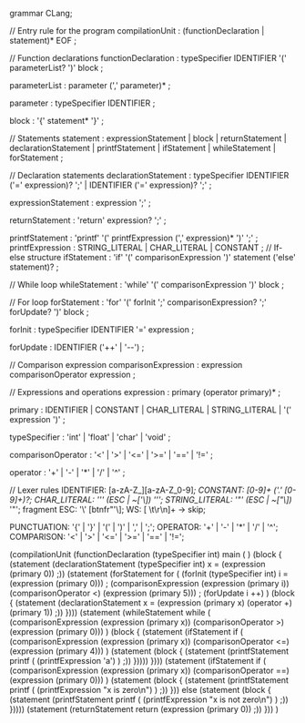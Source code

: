 grammar CLang;

// Entry rule for the program
compilationUnit
    : (functionDeclaration | statement)* EOF
    ;

// Function declarations
functionDeclaration
    : typeSpecifier IDENTIFIER '(' parameterList? ')' block
    ;

parameterList
    : parameter (',' parameter)*
    ;

parameter
    : typeSpecifier IDENTIFIER
    ;

block
    : '{' statement* '}'
    ;

// Statements
statement
    : expressionStatement
    | block
    | returnStatement
    | declarationStatement
    | printfStatement
    | ifStatement
    | whileStatement
    | forStatement
    ;

// Declaration statements
declarationStatement
    : typeSpecifier IDENTIFIER ('=' expression)? ';'
    | IDENTIFIER ('=' expression)? ';'
    ;

expressionStatement
    : expression ';'
    ;

returnStatement
    : 'return' expression? ';'
    ;

printfStatement
    : 'printf' '(' printfExpression (',' expression)* ')' ';'
    ;
printfExpression
    : STRING_LITERAL
    | CHAR_LITERAL
    | CONSTANT
    ;
// If-else structure
ifStatement
    : 'if' '(' comparisonExpression ')' statement ('else' statement)?
    ;

// While loop
whileStatement
    : 'while' '(' comparisonExpression ')' block
    ;

// For loop
forStatement
    : 'for' '(' forInit ';' comparisonExpression? ';' forUpdate? ')' block
    ;

forInit
    : typeSpecifier IDENTIFIER '=' expression
    ;

forUpdate
    : IDENTIFIER ('++' | '--')
    ;

// Comparison expression
comparisonExpression
    : expression comparisonOperator expression
    ;

// Expressions and operations
expression
    : primary (operator primary)*
    ;

primary
    : IDENTIFIER
    | CONSTANT
    | CHAR_LITERAL
    | STRING_LITERAL
    | '(' expression ')'
    ;

typeSpecifier
    : 'int' | 'float' | 'char' | 'void'
    ;

comparisonOperator
    : '<' | '>' | '<=' | '>=' | '==' | '!='
    ;

operator
    : '+' | '-' | '*' | '/' | '^'
    ;

// Lexer rules
IDENTIFIER: [a-zA-Z_][a-zA-Z_0-9]*;
CONSTANT: [0-9]+ ('.' [0-9]+)?;
CHAR_LITERAL: '\'' (ESC | ~['\\]) '\'';
STRING_LITERAL: '"' (ESC | ~["\\])* '"';
fragment ESC: '\\' [btnfr"'\\];
WS: [ \t\r\n]+ -> skip;

PUNCTUATION: '{' | '}' | '(' | ')' | ',' | ';';
OPERATOR: '+' | '-' | '*' | '/' | '^';
COMPARISON: '<' | '>' | '<=' | '>=' | '==' | '!=';





(compilationUnit (functionDeclaration (typeSpecifier int) main ( ) (block { (statement (declarationStatement (typeSpecifier int) x = (expression (primary 0)) ;)) (statement (forStatement for ( (forInit (typeSpecifier int) i = (expression (primary 0))) ; (comparisonExpression (expression (primary i)) (comparisonOperator <) (expression (primary 5))) ; (forUpdate i ++) ) (block { (statement (declarationStatement x = (expression (primary x) (operator +) (primary 1)) ;)) }))) (statement (whileStatement while ( (comparisonExpression (expression (primary x)) (comparisonOperator >) (expression (primary 0))) ) (block { (statement (ifStatement if ( (comparisonExpression (expression (primary x)) (comparisonOperator <=) (expression (primary 4))) ) (statement (block { (statement (printfStatement printf ( (printfExpression 'a') ) ;)) })))) }))) (statement (ifStatement if ( (comparisonExpression (expression (primary x)) (comparisonOperator ==) (expression (primary 0))) ) (statement (block { (statement (printfStatement printf ( (printfExpression "x is zero\n") ) ;)) })) else (statement (block { (statement (printfStatement printf ( (printfExpression "x is not zero\n") ) ;)) })))) (statement (returnStatement return (expression (primary 0)) ;)) })) <EOF>)
